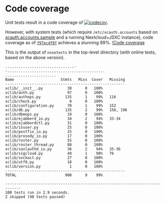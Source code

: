 # Code coverage

Unit tests result in a code coverage of
[![codecov](https://codecov.io/gh/jsxc/xmpp-cloud-auth/branch/master/graph/badge.svg)](https://codecov.io/gh/jsxc/xmpp-cloud-auth).

However, with system tests (which require `/etc/xcauth.accounts` based on [xcauth.accounts.sample](./xcauth.accounts.sample) and a running Nextcloud+JSXC instance), code coverage as of [`f97ec4f0f`](https://github.com/jsxc/xmpp-cloud-auth/commit/f97ec4f0f) achieves a stunning 99%. [!Code coverage](./codecov.svg)

This is the output of `nosetests` in the top-level directory (with online tests, based on the above version).

```
...............................--............................................
.......................
Name                     Stmts   Miss  Cover   Missing
------------------------------------------------------
xclib/__init__.py           30      0   100%
xclib/auth.py               97      0   100%
xclib/authops.py           135      1    99%   116
xclib/check.py               8      0   100%
xclib/configuration.py      70      1    99%   152
xclib/db.py                135      2    99%   156, 196
xclib/dbmops.py             19      0   100%
xclib/ejabberd_io.py        34      2    94%   33-34
xclib/ejabberdctl.py        31      0   100%
xclib/isuser.py             25      0   100%
xclib/postfix_io.py         25      0   100%
xclib/prosody_io.py         17      0   100%
xclib/roster.py             55      0   100%
xclib/roster_thread.py      88      0   100%
xclib/saslauthd_io.py       36      2    94%   35-36
xclib/sigcloud.py           49      1    98%   76
xclib/sockact.py            27      0   100%
xclib/utf8.py               18      0   100%
xclib/version.py             1      0   100%
------------------------------------------------------
TOTAL                      900      9    99%

-----------------------------------------------------------------------------
100 tests run in 2.9 seconds. 
2 skipped (98 tests passed)
```
